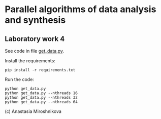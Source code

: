 # Parallel algorithms of data analysis and synthesis
## Laboratory work 4

See code in file [get_data.py](get_data.py).

Install the requirements:
```
pip install -r requirements.txt
```

Run the code:
```
python get_data.py
python get_data.py --nthreads 16
python get_data.py --nthreads 32
python get_data.py --nthreads 64
```

(c) Anastasia Miroshnikova
